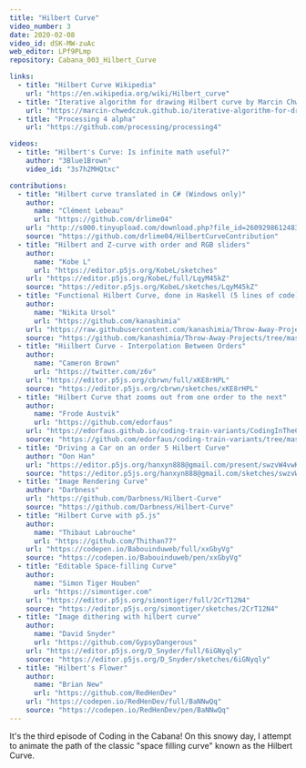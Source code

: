 ```yaml
---
title: "Hilbert Curve"
video_number: 3
date: 2020-02-08
video_id: dSK-MW-zuAc
web_editor: LPf9PLmp
repository: Cabana_003_Hilbert_Curve

links:
  - title: "Hilbert Curve Wikipedia"
    url: "https://en.wikipedia.org/wiki/Hilbert_curve"
  - title: "Iterative algorithm for drawing Hilbert curve by Marcin Chwedczuk"
    url: "https://marcin-chwedczuk.github.io/iterative-algorithm-for-drawing-hilbert-curve"
  - title: "Processing 4 alpha"
    url: "https://github.com/processing/processing4"

videos:
  - title: "Hilbert's Curve: Is infinite math useful?"
    author: "3Blue1Brown"
    video_id: "3s7h2MHQtxc"

contributions:
  - title: "Hilbert curve translated in C# (Windows only)"
    author:
      name: "Clément Lebeau"
      url: "https://github.com/drlime04"
    url: "http://s000.tinyupload.com/download.php?file_id=26092986124837649902&t=2609298612483764990214617"
    source: "https://github.com/drlime04/HilbertCurveContribution"
  - title: "Hilbert and Z-curve with order and RGB sliders"
    author:
      name: "Kobe L"
      url: "https://editor.p5js.org/KobeL/sketches"
    url: "https://editor.p5js.org/KobeL/full/LqyM45kZ"
    source: "https://editor.p5js.org/KobeL/sketches/LqyM45kZ"
  - title: "Functional Hilbert Curve, done in Haskell (5 lines of code)"
    author:
      name: "Nikita Ursol"
      url: "https://github.com/kanashimia"
    url: "https://raw.githubusercontent.com/kanashimia/Throw-Away-Projects/master/FunctionalHilbert/h-small.png"
    source: "https://github.com/kanashimia/Throw-Away-Projects/tree/master/FunctionalHilbert"
  - title: "Hiilbert Curve - Interpolation Between Orders"
    author:
      name: "Cameron Brown"
      url: "https://twitter.com/z6v"
    url: "https://editor.p5js.org/cbrwn/full/xKE8rHPL"
    source: "https://editor.p5js.org/cbrwn/sketches/xKE8rHPL"
  - title: "Hilbert Curve that zooms out from one order to the next"
    author:
      name: "Frode Austvik"
      url: "https://github.com/edorfaus"
    url: "https://edorfaus.github.io/coding-train-variants/CodingInTheCabana/Cabana_003_Hilbert_Curve/P5/"
    source: "https://github.com/edorfaus/coding-train-variants/tree/master/CodingInTheCabana/Cabana_003_Hilbert_Curve/P5"
  - title: "Driving a Car on an order 5 Hilbert Curve"
    author: "Oon Han"
    url: "https://editor.p5js.org/hanxyn888@gmail.com/present/swzvW4vwK"
    source: "https://editor.p5js.org/hanxyn888@gmail.com/sketches/swzvW4vwK"
  - title: "Image Rendering Curve"
    author: "Darbness"
    url: "https://github.com/Darbness/Hilbert-Curve"
    source: "https://github.com/Darbness/Hilbert-Curve"
  - title: "Hilbert Curve with p5.js"
    author:
      name: "Thibaut Labrouche"
      url: "https://github.com/Thithan77"
    url: "https://codepen.io/Babouinduweb/full/xxGbyVg"
    source: "https://codepen.io/Babouinduweb/pen/xxGbyVg"
  - title: "Editable Space-filling Curve"
    author:
      name: "Simon Tiger Houben"
      url: "https://simontiger.com"
    url: "https://editor.p5js.org/simontiger/full/2CrT12N4"
    source: "https://editor.p5js.org/simontiger/sketches/2CrT12N4"
  - title: "Image dithering with hilbert curve"
    author:
      name: "David Snyder"
      url: "https://github.com/GypsyDangerous"
    url: "https://editor.p5js.org/D_Snyder/full/6iGNyqly"
    source: "https://editor.p5js.org/D_Snyder/sketches/6iGNyqly"
  - title: "Hilbert's Flower"
    author:
      name: "Brian New"
      url: "https://github.com/RedHenDev"
    url: "https://codepen.io/RedHenDev/full/BaNNwQq"
    source: "https://codepen.io/RedHenDev/pen/BaNNwQq"
---
```

It's the third episode of Coding in the Cabana! On this snowy day, I attempt to animate the path of the classic "space filling curve" known as the Hilbert Curve.
